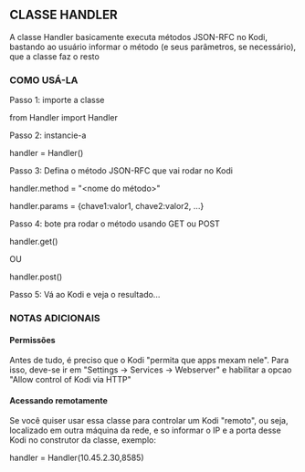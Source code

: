 ## CLASSE HANDLER

A classe Handler basicamente executa métodos JSON-RFC no Kodi, bastando
ao usuário informar o método (e seus parâmetros, se necessário), que
a classe faz o resto

### COMO USÁ-LA

Passo 1: importe a classe

from Handler import Handler


Passo 2: instancie-a

handler = Handler()


Passo 3: Defina o método JSON-RFC que vai rodar no Kodi

handler.method = "<nome do método>"

handler.params = {chave1:valor1, chave2:valor2, ...}


Passo 4: bote pra rodar o método usando GET ou POST

handler.get()

OU

handler.post()

Passo 5: Vá ao Kodi e veja o resultado...

### NOTAS ADICIONAIS

#### Permissões
Antes de tudo, é preciso que o Kodi "permita que apps mexam nele". Para
isso, deve-se ir em "Settings -> Services -> Webserver" e habilitar a 
opcao "Allow control of Kodi via HTTP"

#### Acessando remotamente
Se você quiser usar essa classe para controlar um Kodi "remoto", ou
seja, localizado em outra máquina da rede, e so informar o IP e a
porta desse Kodi no construtor da classe, exemplo:

handler = Handler(10.45.2.30,8585)
